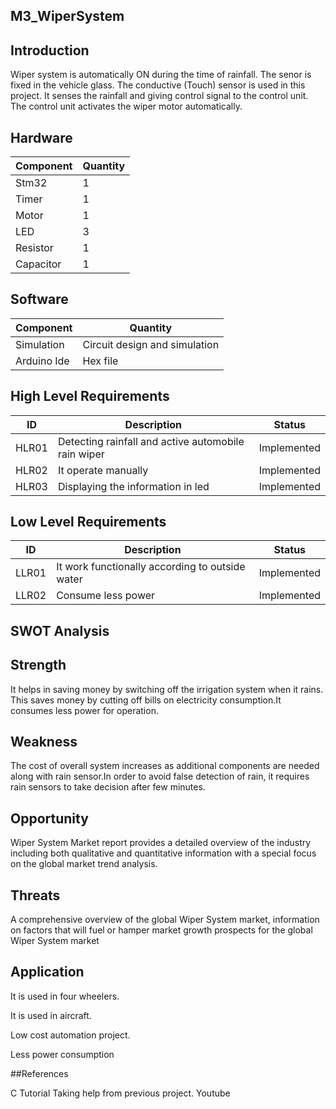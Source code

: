 ## M3_WiperSystem

## Introduction
Wiper system is automatically ON during the time of rainfall. The senor is fixed in the vehicle glass. The conductive (Touch) sensor is used in this project. It senses the rainfall and giving control signal to the control unit. The control unit activates the wiper motor automatically.

## Hardware

| Component | Quantity |
|-----------|----------|
| Stm32     |  1     |
| Timer     |   1    |
| Motor     |   1    |
| LED      |   3   |
| Resistor  |  1  |
| Capacitor  |  1  |

## Software

| Component | Quantity |
|-----------|----------|
|    Simulation       | Circuit design and simulation |
| Arduino Ide |   Hex file |

## High Level Requirements

| ID | Description | Status |
|----|--------------|-------|
| HLR01 | Detecting rainfall and active automobile rain wiper | Implemented |
| HLR02 | It operate manually | Implemented |
| HLR03 | Displaying the information in led | Implemented |

## Low Level Requirements

| ID | Description | Status |
|----|--------------|--------|
| LLR01 | It work functionally according to outside water | Implemented |
| LLR02 | Consume less power | Implemented |

## SWOT Analysis

## Strength
It helps in saving money by switching off the irrigation system when it rains. This saves money by cutting off bills on electricity consumption.It consumes less power for operation.

## Weakness
The cost of overall system increases as additional components are needed along with rain sensor.In order to avoid false detection of rain, it requires rain sensors to take decision after few minutes.

## Opportunity
Wiper System Market report provides a detailed overview of the industry including both qualitative and quantitative information with a special focus on the global market trend analysis.

## Threats
A comprehensive overview of the global Wiper System market, information on factors that will fuel or hamper market growth prospects for the global Wiper System market

## Application

It is used in  four wheelers.

It is used in aircraft.

Low cost automation project.

Less power consumption

##References

C Tutorial
Taking help from previous project.
Youtube 
